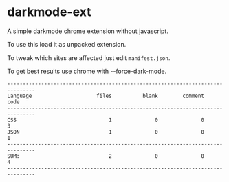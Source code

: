 # darkmode-ext
A simple darkmode chrome extension without javascript.

To use this load it as unpacked extension.

To tweak which sites are affected just edit `manifest.json`.

To get best results use chrome with --force-dark-mode.

```
-------------------------------------------------------------------------------
Language                     files          blank        comment           code
-------------------------------------------------------------------------------
CSS                              1              0              0              3
JSON                             1              0              0              1
-------------------------------------------------------------------------------
SUM:                             2              0              0              4
-------------------------------------------------------------------------------
```
